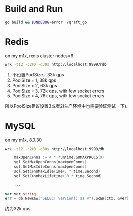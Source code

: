 # Build and Run
```bash
go build && BUNDEBUG=error ./qraft_go
```

# Redis
on my m1x, redis cluster nodes=6
```bash
wrk -t12 -c200 -d30s http://localhost:9999/rdb
```
1. 不设置PoolSize，33k qps
2. PoolSize = 1, 38k qps
3. PoolSize = 2, 63k qps
4. PoolSize = 3, 72k qps, with few socket errors
5. PoolSize = 4, 76k qps, with few socket errors

所以PoolSize建议设置3或者2(生产环境中也需要验证测试一下).


# MySQL
on my m1x, 8.0.30
```bash
wrk -t12 -c200 -d30s http://localhost:9999/db
```

```go
	maxOpenConns := 4 * runtime.GOMAXPROCS(0)
	sql.SetMaxOpenConns(maxOpenConns)
	sql.SetMaxIdleConns(maxOpenConns)
	sql.SetConnMaxIdleTime(2 * time.Second)
	sql.SetConnMaxLifetime(30 * time.Second)

	...
	
var ver string
err = db.NewRaw("SELECT version() as v").Scan(ctx, &ver)

```
约为32k qps.

